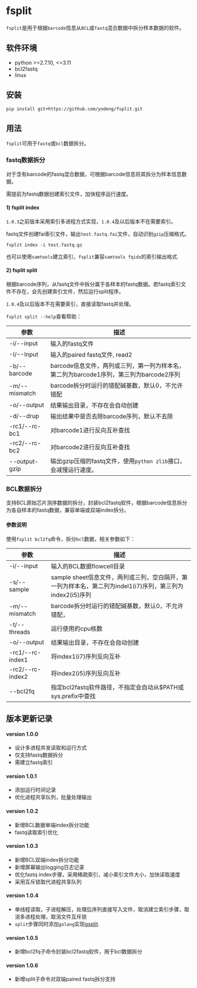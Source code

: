 # fsplit

`fsplit`是用于根据`barcode`信息从`BCL`或`fastq`混合数据中拆分样本数据的软件。



## 软件环境

+ python >=2.7.10, <=3.11
+ bcl2fastq
+ linux



## 安装

```
pip install git+https://github.com/yodeng/fsplit.git
```



## 用法

`fsplit`可用于`fastq`或`bcl`数据拆分。



### fastq数据拆分

对于含有barcode的fastq混合数据，可根据barcode信息将其拆分为样本信息数据。

需提前为fastq数据创建索引文件，加快程序运行速度。

#### 1) fsplit index

`1.0.3`之前版本采用索引多进程方式实现，`1.0.4`及以后版本不在需要索引。

fastq文件创建fai索引文件，输出`test.fastq.fai`文件，自动识别`gzip`压缩格式。

```
fsplit index -i test.fastq.gz
```

也可以使用`samtools`建立索引，`fsplit`兼容`samtools fqidx`的索引输出格式.



#### 2) fsplit split

根据barcode序列，从fastq文件中拆分属于各样本的fastq数据。若fastq索引文件不存在，会先创建索引文件，然后运行split程序。

`1.0.4`及以后版本不在需要索引，直接读取fastq并处理。

`fsplit split --help`查看帮助：

| 参数          | 描述                                                         |
| ------------- | ------------------------------------------------------------ |
| -i/--input    | 输入的fastq文件                                              |
| -I/--Input    | 输入的paired fastq文件, read2                                |
| -b/--barcode  | barcode信息文件，两列或三列，第一列为样本名，第二列为barcode1序列，第三列为barcode2序列 |
| -m/--mismatch | barcode拆分时运行的错配碱基数，默认0，不允许错配             |
| -o/--output   | 结果输出目录，不存在会自动创建                               |
| -d/--drup     | 输出结果中是否去除barcode序列，默认不去除                    |
| -rc1/--rc-bc1 | 对barcode1进行反向互补查找                                   |
| -rc2/--rc-bc2 | 对barcode2进行反向互补查找                                   |
| --output-gzip | 输出gzip压缩的fastq文件，使用`python zlib`接口，会减慢运行速度。 |



### BCL数据拆分

支持BCL原始芯片测序数据的拆分，封装bcl2fastq软件，根据barcode信息拆分为各自样本的fastq数据，兼容单端或双端index拆分。



#### 参数说明

使用`fsplit bcl2fq`命令，拆分`bcl`数据，相关参数如下：

| 参数             | 描述                                                         |
| ---------------- | ------------------------------------------------------------ |
| -i/--input       | 输入的BCL数据flowcell目录                                    |
| -s/--sample      | sample sheet信息文件，两列或三列，空白隔开，第一列为样本名，第二列为indel1(i7)序列，第三列为index2(i5)序列 |
| -m/--mismatch    | barcode拆分时运行的错配碱基数，默认0，不允许错配，           |
| -t/--threads     | 运行使用的cpu核数                                            |
| -o/--output      | 结果输出目录，不存在会自动创建                               |
| -rc1/--rc-index1 | 将index1(i7)序列反向互补                                     |
| -rc2/--rc-index2 | 将index2(i5)序列反向互补                                     |
| --bcl2fq         | 指定bcl2fastq软件路径，不指定会自动从$PATH或sys.prefix中查找 |



## 版本更新记录

#### version 1.0.0

+ 设计多进程并发读取和运行方式
+ 仅支持fastq数据拆分
+ 需建立fastq索引



#### version 1.0.1

+ 添加运行时间记录
+ 优化进程共享队列，批量处理输出



#### version 1.0.2

+ 新增BCL数据单端index拆分功能
+ fastq读取索引优化



#### version 1.0.3

+ 新增BCL双端index拆分功能
+ 新增屏幕输出logging日志记录
+ 优化fastq index步骤，采用稀疏索引，减小索引文件大小，加快读取速度
+ 采用互斥锁取代进程共享队列



#### version 1.0.4

+ 单线程读取，子进程解压，处理后序列直接写入文件，取消建立索引步骤，取消多进程处理，取消文件互斥锁
+ `split`步骤同时添加`golang`实现[gsplit](src/gsplit.go).



#### version 1.0.5

+ 新增bcl2fq子命令封装bcl2fastq软件，用于bcl数据拆分

#### version 1.0.6

+ 新增split子命令对双端paired fastq拆分支持

